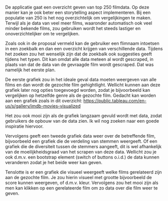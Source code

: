 De applicatie gaat een overzicht geven van top 250 filmdata. Op deze manier kan je ook beter een storytelling aspect implementeren. Bij een populatie van 250 is het nog overzichtelijk om vergelijkingen te maken. Terwijl als je data van veel meer films, waaronder automatisch ook veel minder bekende films, zou gebruiken wordt het steeds lastiger en onoverzichtelijker om te vergelijken.

Zoals ook in de proposal vermeld kan de gebruiker een flimnaam intoetsen in een zoekbalk en dan een overzicht krijgen van verschillende data. Tijdens het zoeken zou het wenselijk zijn dat de zoekbalk ook suggesties geeft tijdens het typen. Dit kan omdat alle data meteen al wordt gescraped, in plaats van dat de data van de gevraagde film wordt gescraped. Dat was namelijk het eerste plan.

De eerste grafiek zou in het ideale geval data moeten weergeven van alle films en dan wordt de gezochte film gehightlight. Wellicht kunnen aan deze grafiek later nog opties toegevoegd worden, zodat je bijvoorbeeld kan vergelijken op hetzelfde genre als de gezochte film.  Gedacht kan worden aan een grafiek zoals in dit overzicht: https://public.tableau.com/en-us/s/gallery/imdb-movies-visualized 

Het zou ook mooi zijn als de grafiek langzaam gevuld wordt met data, zodat gebruikers de opbouw van de data zien. Ik wil nog zoeken naar een goede inspiratie hiervoor.

Vervolgens geeft een tweede grafiek data weer over de betreffende film, bijvoorbeeld een grafiek die de verdeling van stemmen weergeeft. Of een grafiek die de diversiteit tussen de stemmers aangeeft, dit is wel afhankelijk van de moeilijkheidsgraad van het scrapen van deze data. Wellicht zou je ook d.m.v. een bootstrap element (switch of buttons o.i.d.) de data kunnen veranderen zodat je het beide weer kan geven.

Tenslotte is er een grafiek die visueel weergeeft welke films gerelateerd zijn aan de gezochte film. Je zou hierin visueel met grootte bijvoorbeeld de score kunnen weergeven, of d.m.v. kleur. Vervolgens zou het mooi zijn als men kan klikken op een gerelateerde film om zo data over die film weer te geven.

